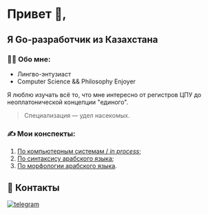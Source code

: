 # Привет 👋, 
## Я Go-разработчик из Казахстана

### 🙍‍♂️ Обо мне:

 - Лингво-энтузиаст
 - Computer Science && Philosophy Enjoyer

Я люблю изучать всё то, что мне интересно от регистров ЦПУ до неоплатонической концепции "единого". 

> Специализация — удел насекомых.

### ✍️ Мои конспекты:

1. [По компьютерным системам / *in process*](https://github.com/AnwarSaginbai/aboutme/blob/main/notes/%D0%9A%D0%BE%D0%BC%D0%BF%D1%8C%D1%8E%D1%82%D0%B5%D1%80%D0%BD%D1%8B%D0%B5%20%D1%81%D0%B8%D1%81%D1%82%D0%B5%D0%BC%D1%8B.pdf);
2. [По синтаксису арабского языка](https://github.com/AnwarSaginbai/aboutme/blob/main/notes/awamil.pdf);
3. [По морфологии арабского языка](https://github.com/AnwarSaginbai/aboutme/blob/main/notes/sarf.pdf).


## 🔗 Контакты

[![telegram](https://img.shields.io/badge/telegram-26A5E4?style=for-the-badge&logo=telegram&logoColor=white)](https://t.me/yourusername)
